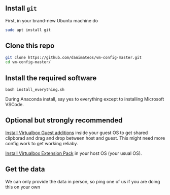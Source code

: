 ## Install `git`

 First, in your brand-new Ubuntu machine do

```bash
sudo apt install git
```

## Clone this repo

```bash
git clone https://github.com/danimateos/vm-config-master.git
cd vm-config-master/
```

## Install the required software

```
bash install_everything.sh
```

During Anaconda install, say yes to everything except to installing Microsoft VSCode.


## Optional but strongly recommended

[Install Virtualbox Guest additions] inside your guest OS to get shared clipborad and drag and drop between host and guest. This might need more config work to get working reliaby.

[Install Virtualbox Extension Pack] in your host OS (your usual OS).

[Install Virtualbox Guest additions]: https://www.tecmint.com/install-virtualbox-guest-additions-in-ubuntu/
[Install Virtualbox Extension Pack]: TODO

## Get the data

We can only provide the data in person, so ping one of us if you are doing this on your own
